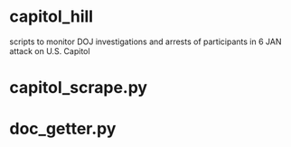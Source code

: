 # capitol_hill
scripts to monitor DOJ investigations and arrests of participants in 6 JAN attack on U.S. Capitol

# capitol_scrape.py

# doc_getter.py
